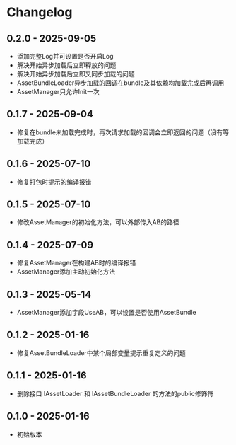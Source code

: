 # Changelog

## 0.2.0 - 2025-09-05
- 添加完整Log并可设置是否开启Log
- 解决开始异步加载后立即释放的问题
- 解决开始异步加载后立即又同步加载的问题
- AssetBundleLoader异步加载的回调在bundle及其依赖均加载完成后再调用
- AssetManager只允许Init一次

## 0.1.7 - 2025-09-04
- 修复在bundle未加载完成时，再次请求加载的回调会立即返回的问题（没有等加载完成）

## 0.1.6 - 2025-07-10
- 修复打包时提示的编译报错

## 0.1.5 - 2025-07-10
- 修改AssetManager的初始化方法，可以外部传入AB的路径

## 0.1.4 - 2025-07-09
- 修复AssetManager在构建AB时的编译报错
- AssetManager添加主动初始化方法

## 0.1.3 - 2025-05-14
- AssetManager添加字段UseAB，可以设置是否使用AssetBundle

## 0.1.2 - 2025-01-16
- 修复AssetBundleLoader中某个局部变量提示重复定义的问题

## 0.1.1 - 2025-01-16
- 删除接口 IAssetLoader 和 IAssetBundleLoader 的方法的public修饰符

## 0.1.0 - 2025-01-16
- 初始版本
